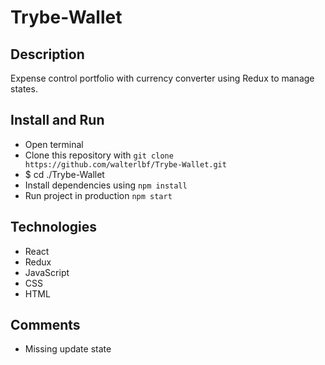 # Trybe-Wallet

## Description

Expense control portfolio with currency converter using Redux to manage states.

## Install and Run

- Open terminal
- Clone this repository with `git clone https://github.com/walterlbf/Trybe-Wallet.git`
- $ cd ./Trybe-Wallet
- Install dependencies using `npm install`
- Run project in production `npm start`

## Technologies

- React
- Redux
- JavaScript
- CSS
- HTML

## Comments

- Missing update state
